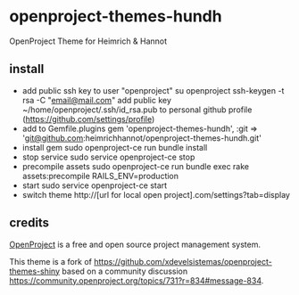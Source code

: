 openproject-themes-hundh
========================

OpenProject Theme for Heimrich & Hannot


install
--------

* add public ssh key to user "openproject"
  su openproject
  ssh-keygen -t rsa -C "email@mail.com"
  add public key ~/home/openproject/.ssh/id_rsa.pub to personal github profile (https://github.com/settings/profile)
* add to Gemfile.plugins
  gem 'openproject-themes-hundh', :git => 'git@github.com:heimrichhannot/openproject-themes-hundh.git'
* install gem
  sudo openproject-ce run bundle install
* stop service
  sudo service openproject-ce stop
* precompile assets
  sudo openproject-ce run bundle exec rake assets:precompile RAILS_ENV=production
* start
  sudo service openproject-ce start
* switch theme
  http://[url for local open project].com/settings?tab=display



credits
--------
[OpenProject](https://www.openproject.org/) is a free and open source project management system.

This theme is a fork of https://github.com/xdevelsistemas/openproject-themes-shiny based on
a community discussion https://community.openproject.org/topics/731?r=834#message-834.
